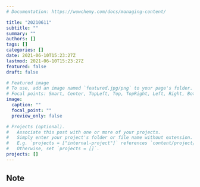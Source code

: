 ```yaml
---
# Documentation: https://wowchemy.com/docs/managing-content/

title: "20210611"
subtitle: ""
summary: ""
authors: []
tags: []
categories: []
date: 2021-06-10T15:23:27Z
lastmod: 2021-06-10T15:23:27Z
featured: false
draft: false

# Featured image
# To use, add an image named `featured.jpg/png` to your page's folder.
# Focal points: Smart, Center, TopLeft, Top, TopRight, Left, Right, BottomLeft, Bottom, BottomRight.
image:
  caption: ""
  focal_point: ""
  preview_only: false

# Projects (optional).
#   Associate this post with one or more of your projects.
#   Simply enter your project's folder or file name without extension.
#   E.g. `projects = ["internal-project"]` references `content/project/deep-learning/index.md`.
#   Otherwise, set `projects = []`.
projects: []
---
```


## Note

